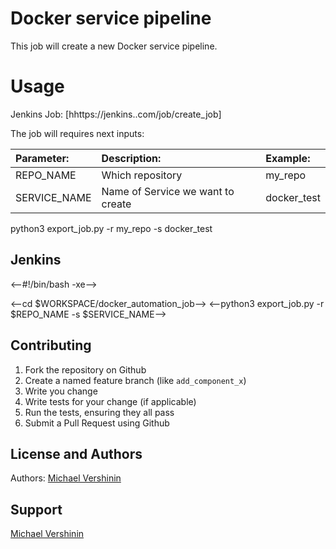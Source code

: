 Docker service pipeline
========================

This job will create a new Docker service pipeline.

Usage
==================

Jenkins Job: [hhttps://jenkins.<HOST>.com/job/create_job]

The job will requires next inputs:

|  Parameter:    | Description:                           | Example:      |
|:-------------- |:---------------------------------------|:--------------|
| REPO_NAME      | Which repository                       | my_repo       |
| SERVICE_NAME   | Name of Service we want to create      | docker_test   |

python3 export_job.py -r my_repo -s docker_test

Jenkins
------------
<--#!/bin/bash -xe-->

<--cd $WORKSPACE/docker_automation_job-->
<--python3 export_job.py -r $REPO_NAME -s $SERVICE_NAME-->

Contributing
------------
1. Fork the repository on Github
2. Create a named feature branch (like `add_component_x`)
3. Write you change
4. Write tests for your change (if applicable)
5. Run the tests, ensuring they all pass
6. Submit a Pull Request using Github

License and Authors
-------------------

Authors: [Michael Vershinin](mailto:goldver@gmail.com)

Support
-------

[Michael Vershinin](mailto:goldver@gmail.com)


